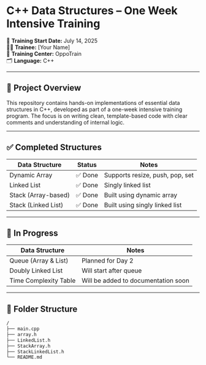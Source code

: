 # C++ Data Structures – One Week Intensive Training

📅 **Training Start Date:** July 14, 2025  
👨‍💻 **Trainee:** [Your Name]  
🏫 **Training Center:** OppoTrain  
🗂️ **Language:** C++

---

## 📌 Project Overview

This repository contains hands-on implementations of essential data structures in C++, developed as part of a one-week intensive training program. The focus is on writing clean, template-based code with clear comments and understanding of internal logic.

---

## ✅ Completed Structures

| Data Structure       | Status  | Notes                            |
|----------------------|---------|----------------------------------|
| Dynamic Array        | ✅ Done | Supports resize, push, pop, set |
| Linked List          | ✅ Done | Singly linked list               |
| Stack (Array-based)  | ✅ Done | Built using dynamic array        |
| Stack (Linked List)  | ✅ Done | Built using singly linked list   |

---

## 🚧 In Progress

| Data Structure        | Notes                                |
|-----------------------|--------------------------------------|
| Queue (Array & List)  | Planned for Day 2                    |
| Doubly Linked List     | Will start after queue              |
| Time Complexity Table | Will be added to documentation soon |

---

## 📁 Folder Structure

```bash
/
├── main.cpp
├── array.h
├── LinkedList.h
├── StackArray.h
├── StackLinkedList.h
└── README.md
